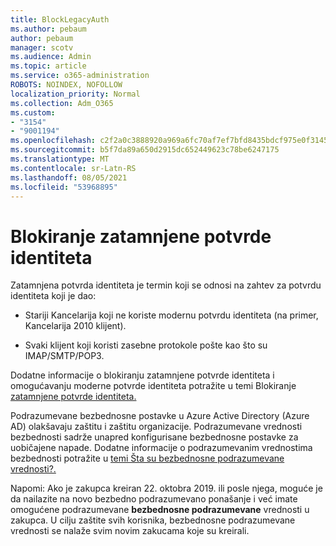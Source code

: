 ```yaml
---
title: BlockLegacyAuth
ms.author: pebaum
author: pebaum
manager: scotv
ms.audience: Admin
ms.topic: article
ms.service: o365-administration
ROBOTS: NOINDEX, NOFOLLOW
localization_priority: Normal
ms.collection: Adm_O365
ms.custom:
- "3154"
- "9001194"
ms.openlocfilehash: c2f2a0c3888920a969a6fc70af7ef7bfd8435bdcf975e0f31452b5da85e3a208
ms.sourcegitcommit: b5f7da89a650d2915dc652449623c78be6247175
ms.translationtype: MT
ms.contentlocale: sr-Latn-RS
ms.lasthandoff: 08/05/2021
ms.locfileid: "53968895"
---
```

# <a name="blocking-legacy-authentication"></a>Blokiranje zatamnjene potvrde identiteta

Zatamnjena potvrda identiteta je termin koji se odnosi na zahtev za potvrdu identiteta koji je dao:

- Stariji Kancelarija koji ne koriste modernu potvrdu identiteta (na primer, Kancelarija 2010 klijent).

- Svaki klijent koji koristi zasebne protokole pošte kao što su IMAP/SMTP/POP3.

Dodatne informacije o blokiranju zatamnjene potvrde identiteta i omogućavanju moderne potvrde identiteta potražite u temi Blokiranje [zatamnjene potvrde identiteta.](https://docs.microsoft.com/azure/active-directory/conditional-access/concept-conditional-access-block-legacy-authentication)

Podrazumevane bezbednosne postavke u Azure Active Directory (Azure AD) olakšavaju zaštitu i zaštitu organizacije. Podrazumevane vrednosti bezbednosti sadrže unapred konfigurisane bezbednosne postavke za uobičajene napade.
Dodatne informacije o podrazumevanim vrednostima bezbednosti potražite u [temi Šta su bezbednosne podrazumevane vrednosti?.](https://docs.microsoft.com/azure/active-directory/fundamentals/concept-fundamentals-security-defaults) 

Napomi: Ako je zakupca kreiran 22. oktobra 2019. ili posle njega, moguće je da nailazite na novo bezbedno podrazumevano ponašanje i već imate omogućene podrazumevane **bezbednosne podrazumevane** vrednosti u zakupca.  U cilju zaštite svih korisnika, bezbednosne podrazumevane vrednosti se nalaže svim novim zakucama koje su kreirali.
